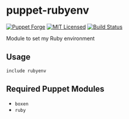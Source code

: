 puppet-rubyenv
===========

[![Puppet Forge](https://img.shields.io/puppetforge/v/halyard/rubyenv.svg)](https://forge.puppetlabs.com/halyard/rubyenv)
[![MIT Licensed](https://img.shields.io/badge/license-MIT-green.svg)](https://tldrlegal.com/license/mit-license)
[![Build Status](https://img.shields.io/circleci/project/halyard/puppet-rubyenv/master.svg)](https://circleci.com/gh/halyard/puppet-rubyenv)

Module to set my Ruby environment

## Usage

```puppet
include rubyenv
```

## Required Puppet Modules

* `boxen`
* `ruby`

